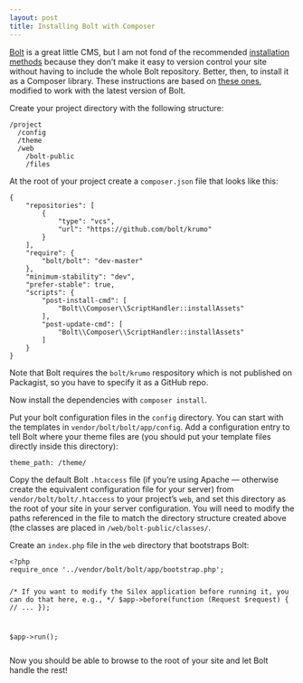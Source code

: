 ```yaml
---
layout: post
title: Installing Bolt with Composer
---
```

<p><a href="http://bolt.cm">Bolt</a> is a great little CMS, but I am not fond of the recommended <a href="http://docs.bolt.cm/installation">installation methods</a> because they don’t make it easy to version control your site without having to include the whole Bolt repository. Better, then, to install it as a Composer library. These instructions are based on <a href="http://dev.richardhinkamp.nl/blog/installing-bolt-with-composer">these ones</a>, modified to work with the latest version of Bolt.
<p>Create your project directory with the following structure:
<code><pre>/project
  /config
  /theme
  /web
    /bolt-public
    /files
</pre></code>

<p>At the root of your project create a <code>composer.json</code> file that looks like this:
<code><pre>{
    "repositories": [
        {
            "type": "vcs",
            "url": "https://github.com/bolt/krumo"
        }
    ],
    "require": {
        "bolt/bolt": "dev-master"
    },
    "minimum-stability": "dev",
    "prefer-stable": true,
    "scripts": {
        "post-install-cmd": [
            "Bolt\\Composer\\ScriptHandler::installAssets"
        ],
        "post-update-cmd": [
            "Bolt\\Composer\\ScriptHandler::installAssets"
        ]
    }
}
</pre></code>

<p>Note that Bolt requires the <code>bolt/krumo</code> respository which is not published on Packagist, so you have to specify it as a GitHub repo.

<p>Now install the dependencies with <code>composer install</code>.

<p>Put your bolt configuration files in the <code>config</code> directory. You can start with the templates in <code>vendor/bolt/bolt/app/config</code>. Add a configuration entry to tell Bolt where your theme files are (you should put your template files directly inside this directory):

<code><pre>theme_path: /theme/</pre></code>

<p>Copy the default Bolt <code>.htaccess</code> file (if you’re using Apache &mdash; otherwise create the equivalent configuration file for your server) from <code>vendor/bolt/bolt/.htaccess</code> to your project’s <code>web</code>, and set this directory as the root of your site in your server configuration. You will need to modify the paths referenced in the file to match the directory structure created above (the classes are placed in <code>/web/bolt-public/classes/</code>.

<p>Create an <code>index.php</code> file in the <code>web</code> directory that bootstraps Bolt:
<code><pre>&lt;?php
require_once '../vendor/bolt/bolt/app/bootstrap.php';

/* If you want to modify the Silex application before running it, you can do that here, e.g., */
$app->before(function (Request $request) {
    // ...
});

$app->run();
</pre></code>

<p>Now you should be able to browse to the root of your site and let Bolt handle the rest!